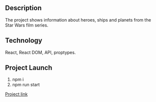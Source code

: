 Description
------------
The project shows information about heroes, ships and planets from the Star Wars film series.

Technology
-----------
React, React DOM, API, proptypes.

Project Launch
-----------
1. npm i
2. npm run start

[Project link](https://react-app-swapi-jade.vercel.app/)
